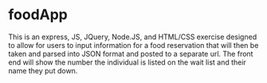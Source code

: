 # foodApp
This is an express, JS, JQuery, Node.JS, and HTML/CSS exercise designed to allow for users to input information for a food reservation that will then be taken and parsed into JSON format and posted to a separate url. The front end will show the number the individual is listed on the wait list and their name they put down.
